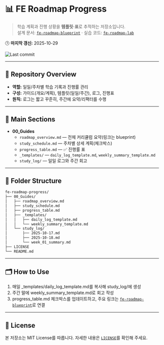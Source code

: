 # 📊 FE Roadmap Progress

> 학습 계획과 진행 상황을 **템플릿·표**로 추적하는 저장소입니다.  
> 설계 문서: [`fe-roadmap-blueprint`](https://github.com/seungyeub/fe-roadmap-blueprint) · 실습 코드: [`fe-roadmap-lab`](https://github.com/seungyeub/fe-roadmap-lab)

🕒 **마지막 갱신:** 2025-10-29

![Last commit](https://img.shields.io/github/last-commit/seungyeub/fe-roadmap-blueprint?label=last%20updated)

---

## 📘 Repository Overview
- **역할:** 일일/주차별 학습 기록과 진행률 관리
- **구성:** 가이드(개요/계획), 템플릿(일일/주간), 로그, 진행표
- **원칙:** 로그는 짧고 꾸준히, 주간에 요약/리팩터를 수행

---

## 🧱 Main Sections
- **00_Guides**
  - `roadmap_overview.md` — 전체 커리큘럼 요약(링크는 blueprint)
  - `study_schedule.md` — 주차별 상세 계획(체크박스)
  - `progress_table.md` — ✅ 진행률 표
  - `_templates/` — `daily_log_template.md`, `weekly_summary_template.md`
  - `study_log/` — 일일 로그와 주간 회고

---

## 📂 Folder Structure
```bash
fe-roadmap-progress/
├── 00_Guides/
│   ├── roadmap_overview.md
│   ├── study_schedule.md
│   ├── progress_table.md
│   ├── _templates/
│   │   ├── daily_log_template.md
│   │   └── weekly_summary_template.md
│   └── study_log/
│       ├── 2025-10-17.md
│       ├── 2025-10-18.md
│       └── week_01_summary.md
├── LICENSE
└── README.md
```

---

## 🗂️ How to Use

1. 매일 _templates/daily_log_template.md를 복사해 study_log/에 생성
2. 주간 말에 weekly_summary_template.md로 회고 작성
3. progress_table.md 체크박스를 업데이트하고, 주요 링크는 [`fe-roadmap-blueprint`](https://github.com/seungyeub/fe-roadmap-blueprint)로 연결

---

## 🧩 License

본 저장소는 MIT License를 따릅니다. 자세한 내용은 [`LICENSE`](https://github.com/seungyeub/fe-roadmap-progress/blob/master/LICENSE)를 확인해 주세요.
